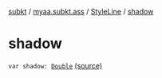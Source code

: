 [subkt](../../index.md) / [myaa.subkt.ass](../index.md) / [StyleLine](index.md) / [shadow](./shadow.md)

# shadow

`var shadow: `[`Double`](https://kotlinlang.org/api/latest/jvm/stdlib/kotlin/-double/index.html) [(source)](https://github.com/Myaamori/SubKt/blob/master/src/main/kotlin/myaa/subkt/ass/parser.kt#L563)